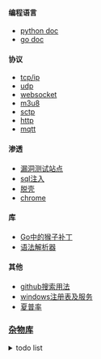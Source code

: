 #### 编程语言
  - [python doc](https://github.com/7134g/m_troops/blob/master/py/README.md)
  - [go doc](https://github.com/7134g/m_troops/blob/master/go/README.md)

#### 协议
- [tcp/ip](proto/tcp.md)
- [udp](proto/udp.md)
- [websocket](https://github.com/HJava/myBlog/tree/master/WebSocket%20%E5%8D%8F%E8%AE%AE%20RFC%20%E6%96%87%E6%A1%A3)
- [m3u8](https://www.52pojie.cn/thread-1686788-1-1.html)
- [sctp](proto/sctp.md)
- [http](proto/http.md)
- [mqtt](proto/mqtt.md)

#### 渗透
  - [漏洞测试站点](leak/leak_test.md)
  - [sql注入](leak/sql.md)
  - [脱壳](leak/脱壳.txt)
  - [chrome](leak/chrome.md)

#### 库
- [Go中的猴子补丁](mock/gomonkey.md)
- [语法解析器](https://github.com/mna/pigeon)

#### 其他
- [github搜索用法](github.txt)
- [windows注册表及服务](system/windows.md)
- [夏普率](doc/sharpe.md)

### [杂物库](https://github.com/7134g/m_troops)

<details>
<summary>todo list</summary>

- 树莓派
  - [墨水屏电影](https://shumeipai.nxez.com/2020/10/13/how-to-build-a-very-slow-movie-player-in-2020.html)
- [存储相关的开源项目](https://github.com/gostor/awesome-go-storage/blob/master/README.md)

</details>

<!--
**7134g/7134g** is a ✨ _special_ ✨ repository because its `README.md` (this file) appears on your GitHub profile.

Here are some ideas to get you started:

- 🔭 I’m currently working on ...
- 🌱 I’m currently learning ...
- 👯 I’m looking to collaborate on ...
- 🤔 I’m looking for help with ...
- 💬 Ask me about ...
- 📫 How to reach me: ...
- 😄 Pronouns: ...
- ⚡ Fun fact: ...
-->
